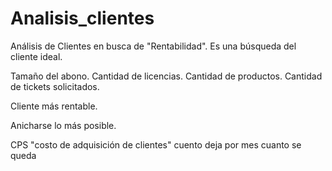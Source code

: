 # Analisis_clientes
Análisis de Clientes en busca de "Rentabilidad". Es una búsqueda del cliente ideal.



Tamaño del abono.
Cantidad de licencias.
Cantidad de productos.
Cantidad de tickets solicitados.

Cliente más rentable.

Anicharse lo más posible.

CPS "costo de adquisición de clientes"
cuento deja por mes
cuanto se queda

